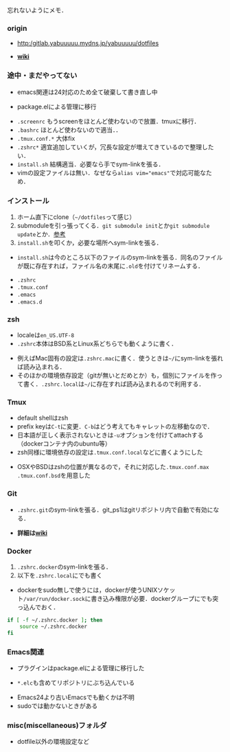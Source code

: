 忘れないようにメモ．

### origin
* [http:/gitlab.yabuuuuu.mydns.jp/yabuuuuu/dotfiles](http://gitlab.yabuuuuu.mydns.jp/yabuuuuu/dotfiles)
 - **[wiki](http://gitlab.yabuuuuu.mydns.jp/yabuuuuu/dotfiles/wikis/home)**

### 途中・まだやってない
* emacs関連は24対応のため全て破棄して書き直し中
 - package.elによる管理に移行
* `.screenrc` もうscreenをほとんど使わないので放置．tmuxに移行．
* `.bashrc` ほとんど使わないので適当．．
* `.tmux.conf.*` 大体fix
* `.zshrc*` 適宜追加していくが，冗長な設定が増えてきているので整理したい．
* `install.sh` 結構適当．必要なら手でsym-linkを張る．
* vimの設定ファイルは無い．なぜなら`alias vim="emacs"`で対応可能なため．

### インストール
1. ホーム直下にclone（`~/dotfiles`って感じ）
1. submoduleを引っ張ってくる．`git submodule init`とか`git submodule update`とか．[参考](http://git-scm.com/book/ja/Git-%E3%81%AE%E3%81%95%E3%81%BE%E3%81%96%E3%81%BE%E3%81%AA%E3%83%84%E3%83%BC%E3%83%AB-%E3%82%B5%E3%83%96%E3%83%A2%E3%82%B8%E3%83%A5%E3%83%BC%E3%83%AB)
1. `install.sh`を叩くか，必要な場所へsym-linkを張る．

* `install.sh`は今のところ以下のファイルのsym-linkを張る．同名のファイルが既に存在すれば，ファイル名の末尾に`.old`を付けてリネームする．
 - `.zshrc`
 - `.tmux.conf`
 - `.emacs`
 - `.emacs.d`

### zsh
* localeは`en_US.UTF-8`
* `.zshrc`本体はBSD系とLinux系どちらでも動くように書く．
 - 例えばMac固有の設定は`.zshrc.mac`に書く．使うときは`~/`にsym-linkを張れば読み込まれる．
 - そのほかの環境依存設定（gitが無いとだめとか）も，個別にファイルを作って書く．`.zshrc.local`は`~/`に存在すれば読み込まれるので利用する．

### Tmux
* default shellはzsh
* prefix keyは`C-t`に変更．`C-b`はどう考えてもキャレットの左移動なので．
* 日本語が正しく表示されないときは`-u`オプションを付けてattachする（dockerコンテナ内のubuntu等）
* zsh同様に環境依存の設定は`.tmux.conf.local`などに書くようにした
 - OSXやBSDはzshの位置が異なるので，それに対応した`.tmux.conf.max` `.tmux.conf.bsd`を用意した

### Git
* `.zshrc.git`のsym-linkを張る．git_ps1はgitリポジトリ内で自動で有効になる．
 - **詳細は[wiki](http://gitlab.yabuuuuu.mydns.jp/yabuuuuu/dotfiles/wikis/home)**

### Docker
1. `.zshrc.docker`のsym-linkを張る．
1. 以下を`.zshrc.local`にでも書く

* dockerをsudo無しで使うには，dockerが使うUNIXソケット`/var/run/docker.sock`に書き込み権限が必要．dockerグループにでも突っ込んでおく．


```Bash
if [ -f ~/.zshrc.docker ]; then
    source ~/.zshrc.docker
fi
```

### Emacs関連
* プラグインはpackage.elによる管理に移行した
 - `*.elc`も含めてリポジトリにぶち込んでいる
* Emacs24より古いEmacsでも動くかは不明
* sudoでは動かないときがある

### misc(miscellaneous)フォルダ
* dotfile以外の環境設定など


